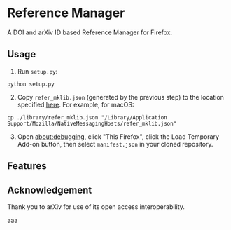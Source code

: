 # Reference Manager
A DOI and arXiv ID based Reference Manager for Firefox.

## Usage
1. Run `setup.py`:
```
python setup.py
```

2. Copy `refer_mklib.json` (generated by the previous step) to the location specified [here](https://developer.mozilla.org/en-US/docs/Mozilla/Add-ons/WebExtensions/Native_manifests#manifest_location "Mozilla documentation"). For example, for macOS:
```
cp ./library/refer_mklib.json "/Library/Application Support/Mozilla/NativeMessagingHosts/refer_mklib.json"
```

3. Open [about:debugging](about:debugging "open"), click "This Firefox", click the Load Temporary Add-on button, then select `manifest.json` in your cloned repository.

## Features


## Acknowledgement
Thank you to arXiv for use of its open access interoperability.

aaa
